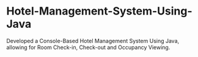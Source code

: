 # Hotel-Management-System-Using-Java
Developed a Console-Based Hotel Management System Using Java, allowing for Room Check-in, Check-out and Occupancy Viewing.
